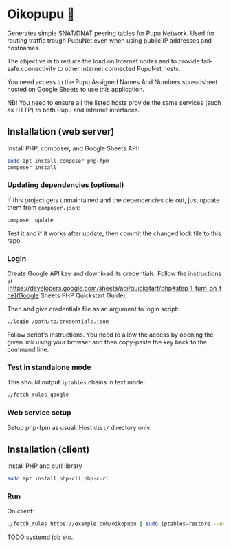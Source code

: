 # Oikopupu 🐇

Generates simple SNAT/DNAT peering tables for Pupu Network. Used for
routing traffic trough PupuNet even when using public IP addresses and
hostnames.

The objective is to reduce the load on Internet nodes and to provide
fail-safe connectivity to other Internet connected PupuNet hosts.

You need access to the Pupu Assigned Names And Numbers spreadsheet
hosted on Google Sheets to use this application.

NB! You need to ensure all the listed hosts provide the same services (such
as HTTP) to both Pupu and Internet interfaces.

## Installation (web server)

Install PHP, composer, and Google Sheets API:

```sh
sudo apt install composer php-fpm
composer install
```

### Updating dependencies (optional)

If this project gets unmaintained and the dependencies die out, just
update them from `composer.json`:

```sh
composer update
```

Test it and if it works after update, then commit the changed lock
file to this repo.

### Login

Create Google API key and download its credentials. Follow the
instructions at
[https://developers.google.com/sheets/api/quickstart/php#step_1_turn_on_the](Google Sheets PHP Quickstart Guide).

Then and give credentials file as an argument to login script:

```sh
./login /path/to/credentials.json
```

Follow script's instructions. You need to allow the access by opening
the given link using your browser and then copy-paste the key back to
the command line.

### Test in standalone mode

This should output `iptables` chains in text mode:

```sh
./fetch_rules_google
```

### Web service setup

Setup php-fpm as usual. Host `dist/` directory only.

## Installation (client)

Install PHP and curl library

```sh
sudo apt install php-cli php-curl
```

### Run

On client:

```sh
./fetch_rules https://example.com/oikopupu | sudo iptables-restore --noflush
```

TODO systemd job etc.
